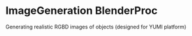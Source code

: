 # ImageGeneration BlenderProc
 Generating realistic RGBD images of objects (designed for YUMI platform)

